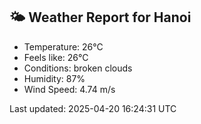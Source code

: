 <!-- WEATHER-START -->
## 🌤 Weather Report for Hanoi

- Temperature: 26°C
- Feels like: 26°C
- Conditions: broken clouds
- Humidity: 87%
- Wind Speed: 4.74 m/s

Last updated: 2025-04-20 16:24:31 UTC
<!-- WEATHER-END -->
